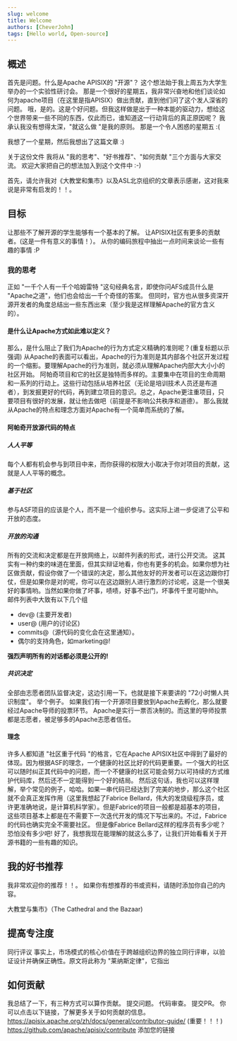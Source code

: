 ```yaml
---
slug: welcome
title: Welcome
authors: [CheverJohn]
tags: [Hello world, Open-source]
---
```


## 概述

首先是问题。什么是Apache APISIX的 "开源"？
这个想法始于我上周五为大学生举办的一个实验性研讨会。
那是一个很好的星期五，我非常兴奋地和他们谈论如何为apache项目（在这里是指APISIX）做出贡献，直到他们问了这个发人深省的问题。
哦，是的。这是个好问题。但我这样做是出于一种本能的驱动力，想给这个世界带来一些不同的东西，仅此而已，谁知道这一行动背后的真正原因呢？
我承认我没有想得太深，"就这么做 "是我的原则。
那是一个令人困惑的星期五 :(

<!--truncate-->
我想了一个星期，然后我想出了这篇文章 :)

关于这份文件
我将从 "我的思考"、"好书推荐"、"如何贡献 "三个方面与大家交流。
欢迎大家把自己的想法加入到这个文件中 :-)

首先，请允许我对《大教堂和集市》以及ASL北京组织的文章表示感谢，这对我来说是非常有启发的！！。

## 目标

让那些不了解开源的学生能够有一个基本的了解。
让APISIX社区有更多的贡献者。(这是一件有意义的事情！）。
从你的编码旅程中抽出一点时间来谈论一些有趣的事情 :P

### 我的思考

正如 "一千个人有一千个哈姆雷特 "这句经典名言，即使你问AFS成员什么是 "Apache之道"，他们也会给出一千个奇怪的答案。
但同时，官方也从很多资深开源开发者的角度总结出一些东西出来（至少我是这样理解Apache的官方含义的）。

#### 是什么让Apache方式如此难以定义？
那么，是什么阻止了我们为Apache的行为方式定义精确的准则呢？(重复标题以示强调)
从Apache的表面可以看出，Apache的行为准则是其内部各个社区开发过程的一个缩影。要理解Apache的行为准则，就必须从理解Apache内部大大小小的社区开始。
阿帕奇项目和它的社区是独特而多样的。主要集中在项目的生命周期和一系列的行动上。这些行动包括从培养社区（无论是培训技术人员还是布道者），到发掘更好的代码，再到建立项目的意识。总之，Apache更注重项目，只要项目有很好的发展，就让他去做吧（前提是不影响公共秩序和道德）。
那么我就从Apache的特点和理念方面对Apache有一个简单而系统的了解。

#### 阿帕奇开放源代码的特点

##### 人人平等

每个人都有机会参与到项目中来，而你获得的权限大小取决于你对项目的贡献，这就是人人平等的概念。

##### 基于社区

参与ASF项目的应该是个人，而不是一个组织参与。这实际上进一步促进了公平和开放的态度。

##### 开放的沟通

所有的交流和决定都是在开放网络上，以邮件列表的形式，进行公开交流。
这其实有一种约束的味道在里面，但其实辩证地看，你也有更多的机会。如果你想为社区做贡献，假设你做了一个错误的决定，那么其他友好的开发者可以在这边跟你打仗，但是如果你是对的呢，你可以在这边跟别人进行激烈的讨论呢，这是一个很美好的事情哟。当然如果你做了坏事，啧啧，好事不出门，坏事传千里可能hhh。
邮件列表中大致有以下几个组
- dev@ (主要开发者)
- user@ (用户的讨论区)
- commits@（源代码的变化会在这里通知）。
- 偶尔的支持角色，如marketing@!

**强烈声明所有的对话都必须是公开的!**

##### 共识决定

全部由志愿者团队监督决定，这边引用一下。也就是接下来要讲的 "72小时懒人共识制度"。
举个例子。
如果我们有一个开源项目要放到Apache去孵化，那么就要经过Apache导师的投票环节。
Apache是实行一票否决制的。而这里的导师投票都是志愿者，被足够多的Apache志愿者信任。

#### 理念

许多人都知道 "社区重于代码 "的格言，它在Apache APISIX社区中得到了最好的体现。因为根据ASF的理念，一个健康的社区比好的代码更重要。一个强大的社区可以随时纠正其代码中的问题，而一个不健康的社区可能会努力以可持续的方式维护代码库，然后还不一定能得到一个好的结局。
然后这句话，我也可以这样理解，举个常见的例子，哈哈。如果一串代码已经达到了完美的地步，那么这个社区就不会真正发挥作用（这里我想起了Fabrice Bellard，伟大的发烧级程序员，或许更准确地说，是计算机科学家）。但是Fabrice的项目一般都是超基本的项目，这些项目基本上都是在不需要下一次迭代开发的情况下写出来的。不过，Fabrice的代码也确实完全不需要社区。
但是像Fabrice Bellard这样的程序员有多少呢？恐怕没有多少吧!
好了，我想我现在能理解的就这么多了，让我们开始看看关于开源书籍的一些有趣的知识。

## 我的好书推荐

我非常欢迎你的推荐！！。
如果你有想推荐的书或资料，请随时添加你自己的内容。

大教堂与集市》（The Cathedral and the Bazaar)

## 提高专注度

同行评议
事实上，市场模式的核心价值在于跨越组织边界的独立同行评审，以验证设计并确保正确性。原文将此称为 "莱纳斯定律"，它指出

## 如何贡献

我总结了一下，有三种方式可以算作贡献。
提交问题。
代码审查。
提交PR。
你可以点击以下链接，了解更多关于如何贡献的信息。
https://apisix.apache.org/zh/docs/general/contributor-guide/ (重要！！！)
https://github.com/apache/apisix/contribute
添加您的链接
